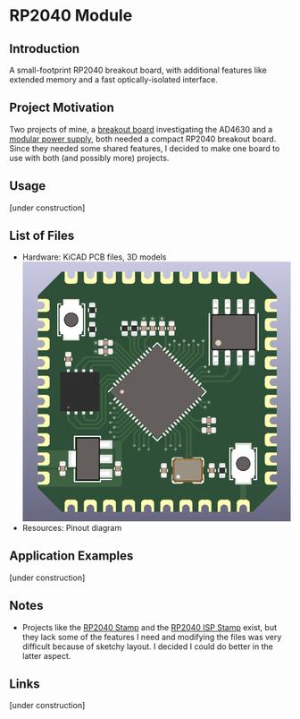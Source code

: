 # RP2040 Module
## Introduction
A small-footprint RP2040 breakout board, with additional features like extended memory and a fast optically-isolated interface. 
## Project Motivation
Two projects of mine, a [breakout board](https://github.com/NNNILabs/AD4630-Wideband-Digital-LNA) investigating the AD4630 and a [modular power supply](https://github.com/diminDDL/TripleChannelPSU), both needed a compact RP2040 breakout board. Since they needed some shared features, I decided to make one board to use with both (and possibly more) projects.
## Usage
[under construction]
## List of Files
- Hardware: KiCAD PCB files, 3D models
![PCB Front](https://github.com/NNNILabs/RP2040-Module/blob/main/Resources/board.PNG)
- Resources: Pinout diagram
## Application Examples
[under construction]
## Notes
- Projects like the [RP2040 Stamp](https://shop.pimoroni.com/products/rp2040-stamp?variant=39567567028307) and the [RP2040 ISP Stamp](https://www.osborneee.com/rp2040-isp-stamp/) exist, but they lack some of the features I need and modifying the files was very difficult because of sketchy layout. I decided I could do better in the latter aspect. 
## Links
[under construction]
